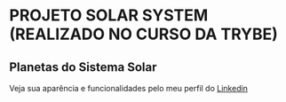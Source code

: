 # PROJETO SOLAR SYSTEM (REALIZADO NO CURSO DA TRYBE)

<h2>Planetas do Sistema Solar</h2>

<p>Veja sua aparência e funcionalidades pelo meu perfil do <a href="https://www.linkedin.com/feed/update/urn:li:activity:6979192880791719936/">Linkedin</a></p>
